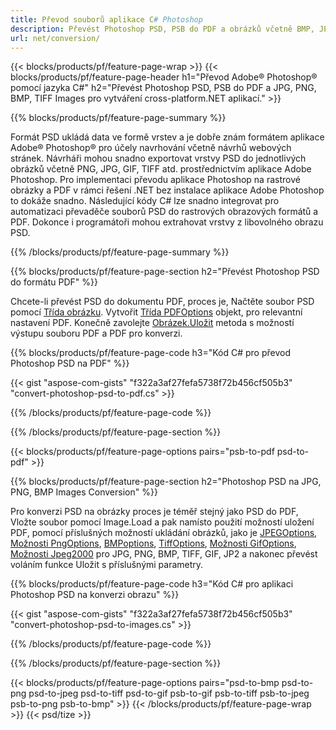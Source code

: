 ```yaml
---
title: Převod souborů aplikace C# Photoshop
description: Převést Photoshop PSD, PSB do PDF a obrázků včetně BMP, JPG, PNG, TIFF s několika řádky kódu C# přes knihovnu .NET.
url: net/conversion/
---
```


{{< blocks/products/pf/feature-page-wrap >}}
{{< blocks/products/pf/feature-page-header h1="Převod Adobe® Photoshop® pomocí jazyka C#" h2="Převést Photoshop PSD, PSB do PDF a JPG, PNG, BMP, TIFF Images pro vytváření cross-platform.NET aplikací." >}}

{{% blocks/products/pf/feature-page-summary %}}

Formát PSD ukládá data ve formě vrstev a je dobře znám formátem aplikace Adobe® Photoshop® pro účely navrhování včetně návrhů webových stránek. Návrháři mohou snadno exportovat vrstvy PSD do jednotlivých obrázků včetně PNG, JPG, GIF, TIFF atd. prostřednictvím aplikace Adobe Photoshop. Pro implementaci převodu aplikace Photoshop na rastrové obrázky a PDF v rámci řešení .NET bez instalace aplikace Adobe Photoshop to dokáže snadno. Následující kódy C# lze snadno integrovat pro automatizaci převaděče souborů PSD do rastrových obrazových formátů a PDF. Dokonce i programátoři mohou extrahovat vrstvy z libovolného obrazu PSD.


{{% /blocks/products/pf/feature-page-summary %}}

{{% blocks/products/pf/feature-page-section h2="Převést Photoshop PSD do formátu PDF" %}}

Chcete-li převést PSD do dokumentu PDF, proces je, Načtěte soubor PSD pomocí [Třída obrázku](https://apireference.aspose.com/net/psd/aspose.psd/image). Vytvořit [Třída PDFOptions](https://apireference.aspose.com/net/psd/aspose.psd.imageoptions/pdfoptions) objekt, pro relevantní nastavení PDF. Konečně zavolejte [Obrázek.Uložit](https://apireference.aspose.com/net/psd/aspose.psd.image/save/methods/3) metoda s možností výstupu souboru PDF a PDF pro konverzi.

{{% blocks/products/pf/feature-page-code h3="Kód C# pro převod Photoshop PSD na PDF" %}}

{{< gist "aspose-com-gists" "f322a3af27fefa5738f72b456cf505b3" "convert-photoshop-psd-to-pdf.cs" >}}

{{% /blocks/products/pf/feature-page-code %}}

{{% /blocks/products/pf/feature-page-section %}}

{{< blocks/products/pf/feature-page-options pairs="psb-to-pdf psd-to-pdf" >}}

{{% blocks/products/pf/feature-page-section h2="Photoshop PSD na JPG, PNG, BMP Images Conversion" %}}

Pro konverzi PSD na obrázky proces je téměř stejný jako PSD do PDF, Vložte soubor pomocí Image.Load a pak namísto použití možností uložení PDF, pomocí příslušných možností ukládání obrázků, jako je [JPEGOptions](https://apireference.aspose.com/net/psd/aspose.psd.imageoptions/jpegoptions), [Možnosti PngOptions](https://apireference.aspose.com/net/psd/aspose.psd.imageoptions/pngoptions),  [BMPoptions](https://apireference.aspose.com/net/psd/aspose.psd.imageoptions/bmpoptions), [TiffOptions](https://apireference.aspose.com/net/psd/aspose.psd.imageoptions/tiffoptions),  [Možnosti GifOptions](https://apireference.aspose.com/net/psd/aspose.psd.imageoptions/gifoptions), [Možnosti Jpeg2000](https://apireference.aspose.com/net/psd/aspose.psd.imageoptions/jpeg2000options) pro JPG, PNG, BMP, TIFF, GIF, JP2 a nakonec převést voláním funkce Uložit s příslušnými parametry.


{{% blocks/products/pf/feature-page-code h3="Kód C# pro aplikaci Photoshop PSD na konverzi obrazu" %}}

{{< gist "aspose-com-gists" "f322a3af27fefa5738f72b456cf505b3" "convert-photoshop-psd-to-images.cs" >}}

{{% /blocks/products/pf/feature-page-code %}}

{{% /blocks/products/pf/feature-page-section %}}

{{< blocks/products/pf/feature-page-options pairs="psd-to-bmp psd-to-png psd-to-jpeg psd-to-tiff psd-to-gif psb-to-gif psb-to-tiff psb-to-jpeg psb-to-png psb-to-bmp" >}}
{{< /blocks/products/pf/feature-page-wrap >}}
{{< psd/tize >}}
